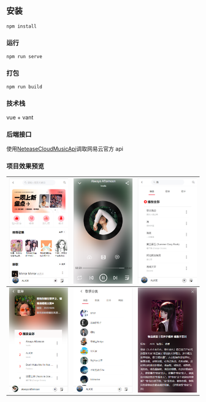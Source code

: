 ## 安装

```
npm install
```

### 运行

```
npm run serve
```

### 打包

```
npm run build
```

### 技术栈

vue + vant

### 后端接口

使用[NeteaseCloudMusicApi](https://github.com/Binaryify/NeteaseCloudMusicApi.git)调取网易云官方 api

### 项目效果预览

| ![首页](./src/assets/cloudmusic/home.png)       | ![歌单](./src/assets/cloudmusic/playDetail.png) | ![搜索结果](./src/assets/cloudmusic/serach.png)     |
| ----------------------------------------------- | ----------------------------------------------- | --------------------------------------------------- |
| ![播放页](./src/assets/cloudmusic/playList.png) | ![歌手](./src/assets/cloudmusic/singer.png)     | ![首页](./src/assets/cloudmusic/playListDetail.png) |
